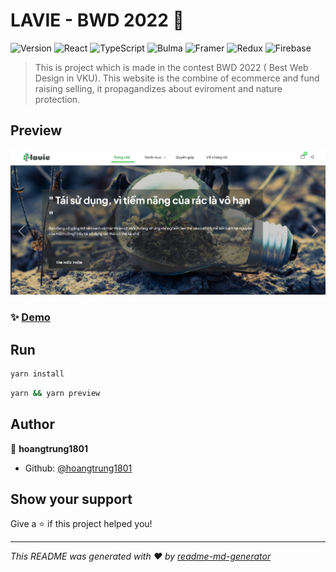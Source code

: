 # LAVIE - BWD 2022 👋
![Version](https://img.shields.io/badge/version-0.0.0-blue.svg?cacheSeconds=2592000&style=for-the-badge)
![React](https://img.shields.io/badge/react-%2320232a.svg?style=for-the-badge&logo=react&logoColor=%2361DAFB)
![TypeScript](https://img.shields.io/badge/typescript-%23007ACC.svg?style=for-the-badge&logo=typescript&logoColor=white)
![Bulma](https://img.shields.io/badge/Bulma-%2300caac.svg?style=for-the-badge&logo=bulma&logoColor=white)
![Framer](https://img.shields.io/badge/Framer-black?style=for-the-badge&logo=framer&logoColor=blue)
![Redux](https://img.shields.io/badge/redux-%23593d88.svg?style=for-the-badge&logo=redux&logoColor=white)
![Firebase](https://img.shields.io/badge/Firebase-039BE5?style=for-the-badge&logo=Firebase&logoColor=white)


> This is project which is made in the contest BWD 2022 ( Best Web Design in VKU). This website is the combine of ecommerce and fund raising selling, it propagandizes about eviroment and nature protection.

## Preview
![image](./public/assets/preview-0.png)

### ✨ [Demo](https://bwd2022.vercel.app/)

## Run

```sh
yarn install
```
```sh
yarn && yarn preview
```

## Author

👤 **hoangtrung1801**

* Github: [@hoangtrung1801](https://github.com/hoangtrung1801)

## Show your support

Give a ⭐️ if this project helped you!


***
_This README was generated with ❤️ by [readme-md-generator](https://github.com/kefranabg/readme-md-generator)_
